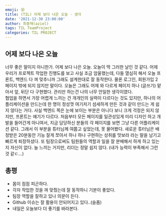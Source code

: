 ```yaml
---
emoji: 😵
title: (TIL) 어제 보다 나은 오늘 - 생각
date: '2021-12-30 23:00:00'
author: 최중재(aziel)
tags: TIL TeamProject
categories: TIL PROJECT
---
```


## 어제 보다 나은 오늘

너무 좋은 말이지 아니한가. 어제 보다 나은 오늘. 오늘이 딱 그러한 날인 것 같다. 어제 우리가 프로젝트 작업한 진행도를 보고 사실 조금 암울했는데, 다들 열심히 해서 오늘 프론트, 백엔드 다 껴 맞추니까 그래도 설계한대로 잘 동작한다. 물론 로그인, 회원가입 2페이지 밖에 되지 않지만 말이다. 오늘은 그래도 어제 와 다르게 페이지 하나 (글쓰기) 맡아서 앞, 뒤단 다 구현했다. 관리만 하는건 나의 너무 안일한 생각이였다.  
협업을 하면서 가장 어렵게 느끼는 건 개개인의 실력이 다르다는 것도 있지만, 하나의 어플리케이션을 만드는데 한 명이 정성껏 여기저기 섬세하게 만든 것과 같이 만드는 게 쉽지 않다는 거다. 사실 백엔드 쪽은 눈에 보이는 부분은 아니다 보니 크게 걱정은 되지 않지만, 프론트는 얘기가 다르다. 처음부터 모든 페이지를 일관성있게 미리 디자인 하고 개발을 들어간게 아니여서, 지금 담당하신 분들의 각 페이지를 보면 그냥 다른 어플리케이션 같다. 그래서 이 부분을 튜터님께 여쭙고 싶었는데, 못 물어봤다. 새로운 튜터님은 배정받은 20분동안 기능 잘게 쪼아서 하나 하나 구현하는 성취를 맛보라 라는 말을 남기고 빠르게 퇴장하셨다. 또 팀장으로써도 팀원들의 역할과 일을 잘 분배해서 하게 하고 있는 지 자신이 없다. 늘 느끼는 거지만, 리더는 정말 쉽지 않다. (내가 능력이 부족해서 그런것 같ㄷ...)

## 총평

- 몸이 점점 피곤하다.
- 각자 작업한 것을 껴 맞췄는데 잘 동작하니 기분이 좋았다.
- 팀장 역할을 잘하고 있나 의문이 든다.
- Github 이슈는 잘 활용이 안되어지고 있다..(슬픔)
- 내일은 오늘보다 더 좋기를 바라본다.

```toc

```
